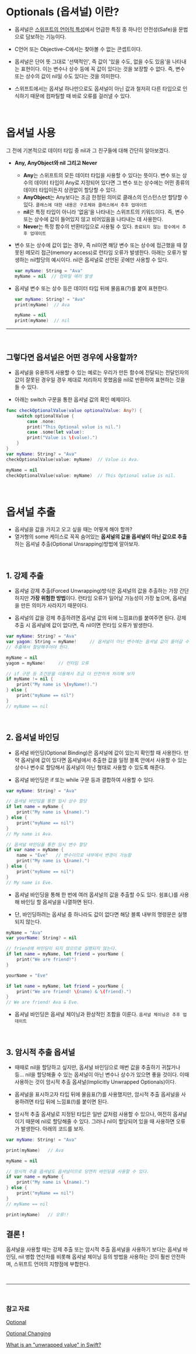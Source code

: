 # Optionals (옵셔널) 이란?

* 옵셔널은 [스위프트의 언어적 특성](./Swift/../스위프트의%20언어적%20특성.md)에서 언급한 특징 중 하나인 안전성(Safe)을 문법으로 담보하는 기능이다.
  
* C언어 또는 Objective-C에서는 찾아볼 수 없는 콘셉트이다.

* 옵셔널은 단어 뜻 그대로 '선택적인', 즉 값이 '있을 수도, 없을 수도 있음'을 나타내는 표현이다. 이는 변수나 상수 등에 꼭 값이 있다는 것을 보장할 수 없다. 즉, 변수 또는 상수의 값이 nil일 수도 있다는 것을 의미한다.
  
* 스위프트에서는 옵셔널 하나만으로도 옵셔널이 아닌 값과 철저히 다른 타입으로 인식하기 때문에 컴파틸할 때 바로 오류를 걸러낼 수 있다.
  
<br>

# 옵셔널 사용

그 전에 기본적으로 데이터 타입 중 nil과 그 친구들에 대해 간단히 알아보겠다.

* **Any, AnyObject와 nil 그리고 Never**
  - **Any**는 스위프트의 모든 데이터 타입을 사용할 수 있다는 뜻이다. 변수 또는 상수의 데이터 타입이 Any로 지정되어 있다면 그 변수 또는 상수에는 어떤 종류의 데이터 타입이든지 상관없이 할당할 수 있다.
  - **AnyObject**는 Any보다는 조금 한정된 의미로 클래스의 인스턴스만 할당할 수 있다. `클래스에 대한 내용은 구조체와 클래스에서 추후 업데이트`
  - **nil**은 특정 타입이 아니라 '없음'을 나타내는 스위프트의 키워드이다. 즉, 변수 또는 상수에 값이 들어있지 않고 비어있음을 나타내는 데 사용한다. 
  - **Never**는 특정 함수의 반환타입으로 사용될 수 있다. `종료되지 않는 함수에서 추후 업데이트`

* 변수 또는 상수에 값이 없는 경우, 즉 nil이면 해당 변수 또는 상수에 접근했을 때 잘못된 메모리 접근(memory access)로 런타임 오류가 발생한다. 아래는 오류가 발생하는 nil할당의 예시이다. nil은 옵셔널로 선언된 곳에만 사용할 수 있다. 
  
  ```swift
  var myName: String = "Ava"
  myName = nil  // 컴파일 에러 발생 
  ```

* 옵셔널 변수 또는 상수 등은 데이터 타입 뒤에 물음표(?)를 붙여 표현한다.
  
  ```swift
  var myName: String? = "Ava"
  print(myName)  // Ava

  myName = nil
  print(myName)  // nil
  ```
---
<br>

## 그렇다면 옵셔널은 어떤 경우에 사용할까?

* 옵셔널을 유용하게 사용할 수 있는 예로는 우리가 만든 함수에 전달되는 전달인자의 값이 잘못된 경우일 경우 제대로 처리하지 못했음을 nil로 반환하여 표현하는 것을 들 수 있다.

* 아래는 switch 구문을 통한 옵셔널 값의 확인 예제이다.


```swift
func checkOptionalValue(value optionalValue: Any?) {
    switch optionalValue {
        case .none:
        print("This Optional value is nil.")
        case .some(let value):
        print("Value is \(value).")
    }
}
var myName: String? = "Ava"
checkOptionalValue(value: myName)  // Value is Ava.

myName = nil
checkOptionalValue(value: myName)  // This Optional value is nil. 
```

<br>

# 옵셔널 추출

* 옵셔널을 값을 가지고 오고 싶을 때는 어떻게 해야 할까?
* 열거형의 some 케이스로 꼭꼭 숨어있는 **옵셔널의 값을 옵셔널이 아닌 값으로 추출**하는 옵셔널 추출(Optional Unsrapping)방법에 알아보자.

<br>

## 1. 강제 추출

* 옵셔널 강제 추출(Forced Unwrapping)방식은 옵셔널의 값을 추출하는 가장 간단하지만 **가장 위험한 방법**이다. 런타임 오류가 일어날 가능성이 가장 높으며, 옵셔널을 만든 의미가 사라지기 때문이다.

* 옵셔널의 값을 강제 추출하려면 옵셔널 값의 뒤에 느낌표(!)를 붙여주면 된다. 강제 추출 시 옵셔널에 값이 없다면, 즉 nil이면 런타임 오류가 발생한다.
  
```swift
var myName: String? = "Ava"
var yagom: String = myName!     // 옵셔널이 아닌 변수에는 옵셔널 값이 들어갈 수 없다.
// 추출해서 할당해주어야 한다.

myName = nil
yagom = myName!     // 런타임 오류

// if 구문 등 조건문을 이용해서 조금 더 안전하게 처리해 보자
if myName != nil {
    print("My name is \(myName!).")
} else {
    print("myName == nil")
}
// myName == nil
```
<br>

## 2. 옵셔널 바인딩

* 옵셔널 바인딩(Optional Binding)은 옵셔널에 값이 있는지 확인할 때 사용한다. 만약 옵셔널에 값이 있다면 옵셔널에서 추출한 값을 일정 블록 안에서 사용할 수 있는 상수나 변수로 할당해서 옵셔널이 아닌 형태로 사용할 수 있도록 해준다.
  
* 옵셔널 바인딩은 if 또는 while 구문 등과 결합하여 사용할 수 있다.
  
```swift
var myName: String? = "Ava"

// 옵셔널 바인딩을 통한 임시 상수 할당
if let name = myName {
    print("My name is \(name).")
} else {
    print("myName == nil")
}
// My name is Ava.

// 옵셔널 바인딩을 통한 임시 변수 할당
if var name = myName {
    name = "Eve"   // 변수이므로 내부에서 변경이 가능함
    print("My name is \(name).")
} else {
    print("myName == nil")
}
// My name is Eve.
```
* 옵셔널 바인딩을 통해 한 번에 여러 옵셔널의 값을 추출할 수도 있다. 쉼표(,)를 사용해 바인딩 할 옵셔널을 나열하면 된다.
  
* 단, 바인딩하려는 옵셔널 중 하나라도 값이 없다면 해당 블록 내부의 명령문은 실행되지 않는다.
  
```swift
myName = "Ava"
var yourName: String? = nil

// friend에 바인딩이 되지 않으므로 실행되지 않는다.
if let name = myName, let friend = yourName {
    print("We are friend!")
}

yourName = "Eve"

if let name = myName, let friend = yourName {
    print("We are friend! \(name) & \(friend).")
}
// We are friend! Ava & Eve.
```

* 옵셔널 바인딩은 옵셔널 체이닝과 환상적인 조합을 이룬다. `옵셔널 체이닝은 추후 업데이트`

<br>

## 3. 암시적 추출 옵셔널

* 때때로 nil을 할당하고 싶지만, 옵셔널 바인딩으로 매번 값을 추출하기 귀찮거나 등... nil을 할당해줄 수 있는 옵셔널이 아닌 변수나 상수가 있으면 좋을 것이다. 이때 사용하는 것이 암시적 추출 옵셔널(Implicitly Unwrapped Optionals)이다.
  
* 옵셔널을 표시하고자 타입 뒤에 물음표(?)를 사용했지만, 암시적 추출 옵셔널을 사용하려면 타입 뒤에 느낌표(!)를 붙이면 된다.
  
* 암시적 추출 옵셔널로 지정된 타입은 일반 값처럼 사용할 수 있으나, 여전히 옵셔널이기 때문에 nil로 할당해줄 수 있다. 그러나 nil이 할당되어 있을 때 사용하면 오류가 발생한다. 아래의 코드를 보자.

```swift
var myName: String! = "Ava"

print(myName)   // Ava

myName = nil

// 암시적 추출 옵셔널도 옵셔널이므로 당연히 바인딩을 사용할 수 있다.
if var name = myName {
    print("My name is \(name).")
} else {
    print("myName == nil")
}
// myName == nil

print(myName)   // 오류!!
```

결론 !
--- 
  옵셔널을 사용할 때는 강제 추출 또는 암시적 추출 옵셔널을 사용하기 보다는 옵셔널 바인딩, nil 병합 연산자를 비롯해 옵셔널 체이닝 등의 방법을 사용하는 것이 훨씬 안전하며, 스위프트 언어의 지향점에 부합한다.

<br>

--- 
<br>

### 참고 자료
[Optional](https://developer.apple.com/documentation/swift/optional)

[Optional Changing](https://docs.swift.org/swift-book/LanguageGuide/OptionalChaining.html)

[What is an "unwrapped value" in Swift?](https://stackoverflow.com/questions/24034483/what-is-an-unwrapped-value-in-swift)